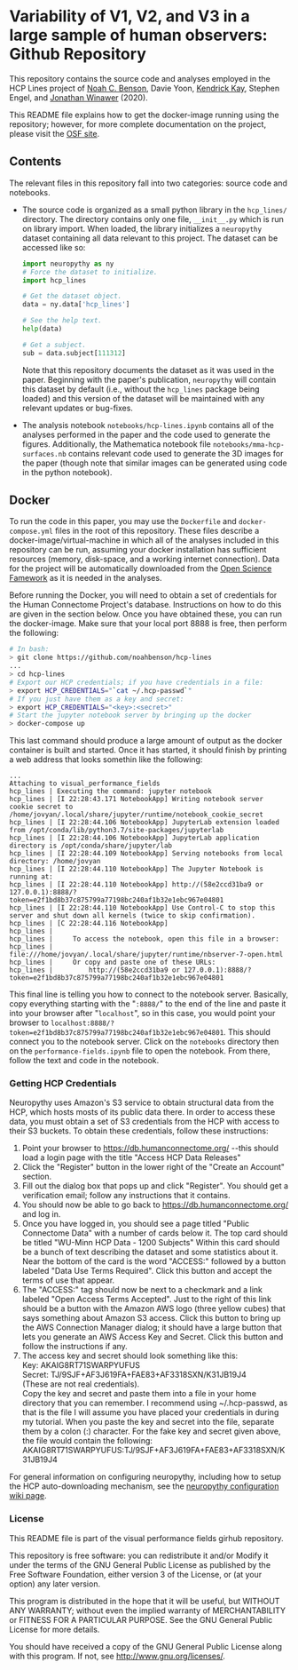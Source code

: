 # Variability of V1, V2, and V3 in a large sample of human observers: Github Repository

This repository contains the source code and analyses employed in the HCP Lines
project of [Noah C. Benson](https://github.com/noahbenson), Davie Yoon, [Kendrick Kay](https://github.com/kendrickkay/),
Stephen Engel, and [Jonathan Winawer](https://github.com/WinawerLab) (2020).

This README file explains how to get the docker-image running using the repository; however, for more complete documentation on the project, please visit the [OSF site](https://osf.io/gqnp8/).

## Contents

The relevant files in this repository fall into two categories: source code and notebooks.

* The source code is organized as a small python library in the `hcp_lines/`
  directory. The directory contains only one file, `__init__.py` which is run on library import.
  When loaded, the library initializes a `neuropythy` dataset containing all data relevant to
  this project. The dataset can be accessed like so:

  ```python
  import neuropythy as ny
  # Force the dataset to initialize.
  import hcp_lines

  # Get the dataset object.
  data = ny.data['hcp_lines']

  # See the help text.
  help(data)

  # Get a subject.
  sub = data.subject[111312]
  ```

  Note that this repository documents the dataset as it was used in the paper. Beginning with the
  paper's publication, `neuropythy` will contain this dataset by default (i.e., without the
  `hcp_lines` package being loaded) and this version of the dataset will be maintained with any
  relevant updates or bug-fixes.
* The analysis notebook `notebooks/hcp-lines.ipynb` contains all of the analyses performed
  in the paper and the code used to generate the figures. Additionally, the Mathematica notebook
  file `notebooks/mma-hcp-surfaces.nb` contains relevant code used to generate the 3D images for
  the paper (though note that similar images can be generated using code in the python notebook).

## Docker

To run the code in this paper, you may use the `Dockerfile` and `docker-compose.yml` files in
the root of this repository. These files describe a docker-image/virtual-machine in which all
of the analyses included in this repository can be run, assuming your docker installation has
sufficient resources (memory, disk-space, and a working internet connection). Data for the
project will be automatically downloaded from the [Open Science Famework](https://osf.io/gqnp8/)
as it is needed in the analyses.

Before running the Docker, you will need to obtain a set of credentials for the Human Connectome
Project's database. Instructions on how to do this are given in the section below. Once you
have obtained these, you can run the docker-image. Make sure that your local port 8888 is free,
then perform the following:

```bash
# In bash:
> git clone https://github.com/noahbenson/hcp-lines
...
> cd hcp-lines
# Export our HCP credentials; if you have credentials in a file:
> export HCP_CREDENTIALS="`cat ~/.hcp-passwd`"
# If you just have them as a key and secret:
> export HCP_CREDENTIALS="<key>:<secret>"
# Start the jupyter notebook server by bringing up the docker
> docker-compose up
```

This last command should produce a large amount of output as the docker container is built
and started. Once it has started, it should finish by printing a web address that looks
somethin like the following:

```
...
Attaching to visual_performance_fields
hcp_lines | Executing the command: jupyter notebook
hcp_lines | [I 22:28:43.171 NotebookApp] Writing notebook server cookie secret to /home/jovyan/.local/share/jupyter/runtime/notebook_cookie_secret
hcp_lines | [I 22:28:44.106 NotebookApp] JupyterLab extension loaded from /opt/conda/lib/python3.7/site-packages/jupyterlab
hcp_lines | [I 22:28:44.106 NotebookApp] JupyterLab application directory is /opt/conda/share/jupyter/lab
hcp_lines | [I 22:28:44.109 NotebookApp] Serving notebooks from local directory: /home/jovyan
hcp_lines | [I 22:28:44.110 NotebookApp] The Jupyter Notebook is running at:
hcp_lines | [I 22:28:44.110 NotebookApp] http://(58e2ccd31ba9 or 127.0.0.1):8888/?token=e2f1bd8b37c875799a77198bc240af1b32e1ebc967e04801
hcp_lines | [I 22:28:44.110 NotebookApp] Use Control-C to stop this server and shut down all kernels (twice to skip confirmation).
hcp_lines | [C 22:28:44.116 NotebookApp]
hcp_lines |
hcp_lines |     To access the notebook, open this file in a browser:
hcp_lines |         file:///home/jovyan/.local/share/jupyter/runtime/nbserver-7-open.html
hcp_lines |     Or copy and paste one of these URLs:
hcp_lines |         http://(58e2ccd31ba9 or 127.0.0.1):8888/?token=e2f1bd8b37c875799a77198bc240af1b32e1ebc967e04801
```

This final line is telling you how to connect to the notebook server. Basically, copy
everything starting with the "`:8888/`" to the end of the line and paste it into your
browser after "`localhost`", so in this case, you would point your browser to
`localhost:8888/?token=e2f1bd8b37c875799a77198bc240af1b32e1ebc967e04801`. This should
connect you to the notebook server. Click on the `notebooks` directory then on the
`performance-fields.ipynb` file to open the notebook. From there, follow the text and
code in the notebook.


### <a name="credentials"></a> Getting HCP Credentials

Neuropythy uses Amazon's S3 service to obtain structural data from the HCP,
which hosts mosts of its public data there. In order to access these data, you
must obtain a set of S3 credentials from the HCP with access to their S3
buckets. To obtain these credentials, follow these instructions:

1. Point your browser to https://db.humanconnectome.org/ --this should load a
   login page with the title "Access HCP Data Releases"
2. Click the "Register" button in the lower right of the "Create an Account"
   section.
3. Fill out the dialog box that pops up and click "Register". You should get
   a verification email; follow any instructions that it contains.
4. You should now be able to go back to https://db.humanconnectome.org/ and
   log in.
5. Once you have logged in, you should see a page titled "Public Connectome
   Data" with a number of cards below it. The top card should be titled
   "WU-Minn HCP Data - 1200 Subjects" Within this card should be a bunch of
   text describing the dataset and some statistics about it. Near the bottom
   of the card is the word "ACCESS:" followed by a button labeled "Data Use
   Terms Required". Click this button and accept the terms of use that
   appear.
6. The "ACCESS:" tag should now be next to a checkmark and a link labeled
   "Open Access Terms Accepted". Just to the right of this link should be a
   button with the Amazon AWS logo (three yellow cubes) that says something
   about Amazon S3 access. Click this button to bring up the AWS Connection
   Manager dialog; it should have a large button that lets you generate an
   AWS Access Key and Secret. Click this button and follow the instructions
   if any.
7. The access key and secret should look something like this:  
   Key: AKAIG8RT71SWARPYUFUS  
   Secret: TJ/9SJF+AF3J619FA+FAE83+AF3318SXN/K31JB19J4  
   (These are not real credentials).  
   Copy the key and secret and paste them into a file in your home
   directory that you can remember. I recommend using ~/.hcp-passwd, as that
   is the file I will assume you have placed your credentials in during my
   tutorial. When you paste the key and secret into the file, separate them
   by a colon (:) character. For the fake key and secret given above, the
   file would contain the following:  
   AKAIG8RT71SWARPYUFUS:TJ/9SJF+AF3J619FA+FAE83+AF3318SXN/K31JB19J4

For general information on configuring neuropythy, including how to setup the HCP
auto-downloading mechanism, see the [neuropythy configuration wiki
page](https://github.com/noahbenson/neuropythy/wiki/Configuration).


### License 

This README file is part of the visual performance fields girhub repository.

This repository is free software: you can redistribute it and/or Modify it under
the terms of the GNU General Public License as published by the Free Software
Foundation, either version 3 of the License, or (at your option) any later
version.

This program is distributed in the hope that it will be useful, but WITHOUT ANY
WARRANTY; without even the implied warranty of MERCHANTABILITY or FITNESS FOR A
PARTICULAR PURPOSE.  See the GNU General Public License for more details.

You should have received a copy of the GNU General Public License along with
this program.  If not, see <http://www.gnu.org/licenses/>.




  
  
  
